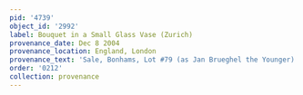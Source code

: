 ```yaml
---
pid: '4739'
object_id: '2992'
label: Bouquet in a Small Glass Vase (Zurich)
provenance_date: Dec 8 2004
provenance_location: England, London
provenance_text: 'Sale, Bonhams, Lot #79 (as Jan Brueghel the Younger)'
order: '0212'
collection: provenance
---
```

